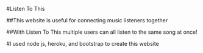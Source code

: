 #Listen To This

##This website is useful for connecting music listeners together

##With Listen To This multiple users can all listen to the same song at once!

#I used node js, heroku, and bootstrap to create this website

